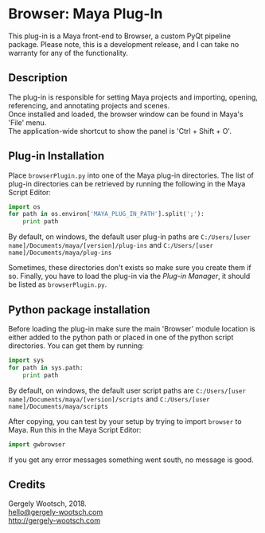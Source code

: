# Browser: Maya Plug-In

This plug-in is a Maya front-end to Browser, a custom PyQt pipeline package.
Please note, this is a development release, and I can take no warranty for any of the functionality.

## Description
The plug-in is responsible for setting Maya projects and importing, opening, referencing,
and annotating projects and scenes.  
Once installed and loaded, the browser window can be found in Maya's 'File'
menu.  
The application-wide shortcut to show the panel is 'Ctrl + Shift + O'.

##  Plug-in Installation

Place `browserPlugin.py` into one of the Maya plug-in directories.
The list of plug-in directories can be retrieved by running the following in
the Maya Script Editor:

```python
import os
for path in os.environ['MAYA_PLUG_IN_PATH'].split(';'):
    print path
```

By default, on windows, the default user plug-in paths are `C:/Users/[user name]/Documents/maya/[version]/plug-ins` and  `C:/Users/[user name]/Documents/maya/plug-ins`

Sometimes, these directories don't exists so make sure you create them if so.
Finally, you have to load the plug-in via the *Plug-in Manager*, it should be listed as `browserPlugin.py`.

## Python package installation
Before loading the plug-in make sure the main 'Browser' module location is either added to the python path or placed in one of the python script directories. You can get them by running:

```python
import sys
for path in sys.path:
    print path
```

By default, on windows, the default user script paths are `C:/Users/[user name]/Documents/maya/[version]/scripts` and  `C:/Users/[user name]/Documents/maya/scripts`

After copying, you can test by your setup by trying to import `browser`
to Maya. Run this in the Maya Script Editor:

```python
import gwbrowser
```

If you get any error messages something went south, no message is good.

## Credits
Gergely Wootsch, 2018.  
hello@gergely-wootsch.com  
http://gergely-wootsch.com
